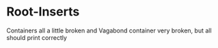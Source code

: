 # Root-Inserts

Containers all a little broken and Vagabond container very broken, but all should print correctly

